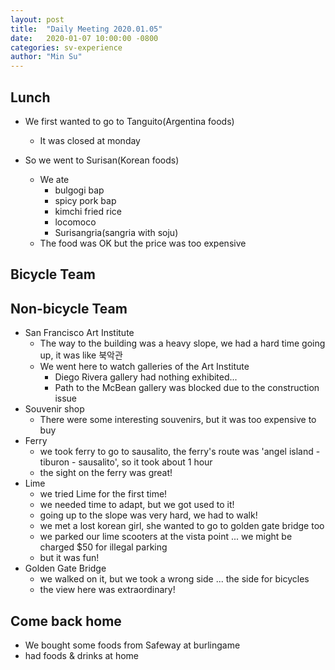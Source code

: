 ```yaml
---
layout: post
title:  "Daily Meeting 2020.01.05"
date:   2020-01-07 10:00:00 -0800
categories: sv-experience
author: "Min Su"
---
```


## Lunch
- We first wanted to go to Tanguito(Argentina foods)
  - It was closed at monday

- So we went to Surisan(Korean foods)
  - We ate
    - bulgogi bap
    - spicy pork bap
    - kimchi fried rice
    - locomoco
    - Surisangria(sangria with soju)
  - The food was OK but the price was too expensive

## Bicycle Team


## Non-bicycle Team
- San Francisco Art Institute
  - The way to the building was a heavy slope, we had a hard time going up, it was like 북악관
  - We went here to watch galleries of the Art Institute
    - Diego Rivera gallery had nothing exhibited...
    - Path to the McBean gallery was blocked due to the construction issue
- Souvenir shop
  - There were some interesting souvenirs, but it was too expensive to buy
- Ferry
  - we took ferry to go to sausalito, the ferry's route was 'angel island - tiburon - sausalito', so it took about 1 hour
  - the sight on the ferry was great!
- Lime
  - we tried Lime for the first time!
  - we needed time to adapt, but we got used to it!
  - going up to the slope was very hard, we had to walk!
  - we met a lost korean girl, she wanted to go to golden gate bridge too
  - we parked our lime scooters at the vista point ... we might be charged $50 for illegal parking
  - but it was fun!
- Golden Gate Bridge
  - we walked on it, but we took a wrong side ... the side for bicycles
  - the view here was extraordinary!

## Come back home
- We bought some foods from Safeway at burlingame
- had foods & drinks at home
